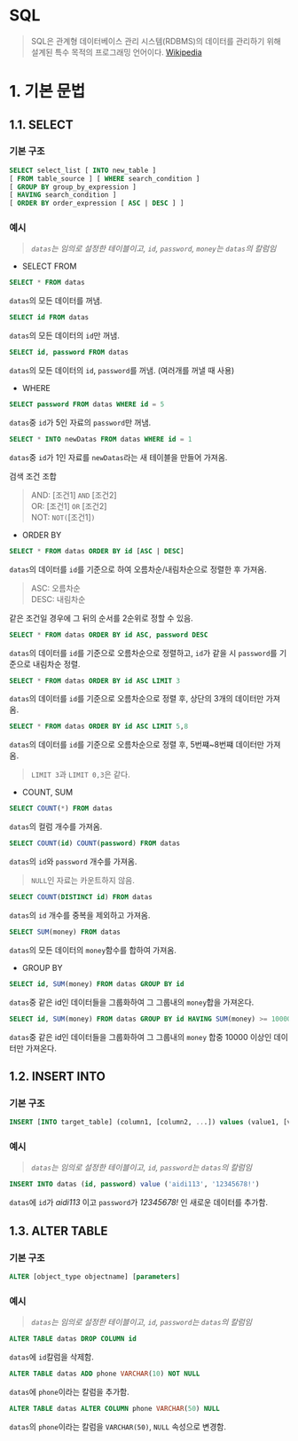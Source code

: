# SQL

> SQL은 관계형 데이터베이스 관리 시스템(RDBMS)의 데이터를 관리하기 위해 설계된 특수 목적의 프로그래밍 언어이다. [Wikipedia](https://ko.wikipedia.org/wiki/SQL)

# 1. 기본 문법
## 1.1. SELECT
### 기본 구조
```SQL
SELECT select_list [ INTO new_table ]  
[ FROM table_source ] [ WHERE search_condition ]  
[ GROUP BY group_by_expression ]  
[ HAVING search_condition ]  
[ ORDER BY order_expression [ ASC | DESC ] ]  
```

### 예시
> _`datas`는 임의로 설정한 테이블이고, `id`, `password`, `money`는 `datas`의 칼럼임_

- SELECT FROM

```SQL
SELECT * FROM datas
```

`datas`의 모든 데이터를 꺼냄.

```SQL
SELECT id FROM datas
```

`datas`의 모든 데이터의 `id`만 꺼냄.

```SQL
SELECT id, password FROM datas
```
`datas`의 모든 데이터의 `id`, `password`를 꺼냄. (여러개를 꺼낼 때 사용)

- WHERE

```SQL
SELECT password FROM datas WHERE id = 5
```
`datas`중 `id`가 5인 자료의 `password`만 꺼냄.

```SQL
SELECT * INTO newDatas FROM datas WHERE id = 1
```
`datas`중 `id`가 1인 자료를 `newDatas`라는 새 테이블을 만들어 가져옴.

검색 조건 조합

> AND: [조건1] `AND` [조건2]  
> OR: [조건1] `OR` [조건2]  
> NOT: `NOT(`[조건1]`)`

- ORDER BY

```SQL
SELECT * FROM datas ORDER BY id [ASC | DESC]
```
`datas`의 데이터를 `id`를 기준으로 하여 오름차순/내림차순으로 정렬한 후 가져옴.
> ASC: 오름차순  
> DESC: 내림차순

같은 조건일 경우에 그 뒤의 순서를 2순위로 정할 수 있음.

```SQL
SELECT * FROM datas ORDER BY id ASC, password DESC
```
`datas`의 데이터를 `id`를 기준으로 오름차순으로 정렬하고, `id`가 같을 시 `password`를 기준으로 내림차순 정렬.

```SQL
SELECT * FROM datas ORDER BY id ASC LIMIT 3
```
`datas`의 데이터를 `id`를 기준으로 오름차순으로 정렬 후, 상단의 3개의 데이터만 가져옴.

```SQL
SELECT * FROM datas ORDER BY id ASC LIMIT 5,8
```
`datas`의 데이터를 `id`를 기준으로 오름차순으로 정렬 후, 5번쨰~8번쨰 데이터만 가져옴.

> `LIMIT 3`과 `LIMIT 0,3`은 같다.

- COUNT, SUM
```SQL
SELECT COUNT(*) FROM datas
```
`datas`의 컬럼 개수를 가져옴.

```SQL
SELECT COUNT(id) COUNT(password) FROM datas
```
`datas`의 `id`와 `password` 개수를 가져옴.

> `NULL`인 자료는 카운트하지 않음.

```SQL
SELECT COUNT(DISTINCT id) FROM datas
```
`datas`의 `id` 개수를 중복을 제외하고 가져옴.

```SQL
SELECT SUM(money) FROM datas
```
`datas`의 모든 데이터의 `money`함수를 합하여 가져옴.

- GROUP BY
```SQL
SELECT id, SUM(money) FROM datas GROUP BY id
```
`datas`중 같은 id인 데이터들을 그룹화하여 그 그룹내의 `money`합을 가져온다.

```SQL
SELECT id, SUM(money) FROM datas GROUP BY id HAVING SUM(money) >= 10000
```
`datas`중 같은 id인 데이터들을 그룹화하여 그 그룹내의 `money` 합중 10000 이상인 데이터만 가져온다.

## 1.2. INSERT INTO
### 기본 구조
```SQL
INSERT [INTO target_table] (column1, [column2, ...]) values (value1, [value2, ...])
```

### 예시
> _`datas`는 임의로 설정한 테이블이고, `id`, `password`는 `datas`의 칼럼임_

``` SQL
INSERT INTO datas (id, password) value ('aidi113', '12345678!')
```

`datas`에 `id`가 _aidi113_ 이고 `password`가 _12345678!_ 인 새로운 데이터를 추가함.

## 1.3. ALTER TABLE
### 기본 구조
```SQL
ALTER [object_type objectname] [parameters]
```

### 예시
> _`datas`는 임의로 설정한 테이블이고, `id`, `password`는 `datas`의 칼럼임_

```SQL
ALTER TABLE datas DROP COLUMN id
```
`datas`에 `id`칼럼을 삭제함.

```SQL
ALTER TABLE datas ADD phone VARCHAR(10) NOT NULL
```
`datas`에 `phone`이라는 칼럼을 추가함.

```SQL
ALTER TABLE datas ALTER COLUMN phone VARCHAR(50) NULL
```
`datas`의 `phone`이라는 칼럼을 `VARCHAR(50)`, `NULL` 속성으로 변경함.
